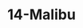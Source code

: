 ---
title: 14-Malibu
image: /uploads/gallery-14.jpg
image_alt-text: Contemporary Malibu Residence with custom woodwork and joinery design
work-type: contemporary
---
